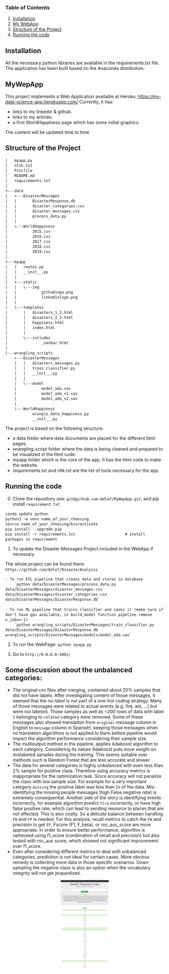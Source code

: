 ### Table of Contents

1. [Installation](#installation)
2. [My WebApp](#mywebapp)
3. [Structure of the Project](#structure)
4. [Running the code](#running)

## Installation <a name="installation"></a>

All the necessary python libraries are available in the requirements.txt file. The application has been built based on the Anaconda distribution.

## MyWepApp <a name="mywebapp"></a>

This project implements a Web Application available at Heroku: https://my-data-science-app.herokuapp.com/
Currently, it has:
- links to my linkedin & github.
- links to my articles.
- a first WorldHappiness page which has some initial graphics.

The content will be updated time to time.

## Structure of the Project <a name="structure"></a>

```
|   myapp.py
|   nltk.txt
|   Procfile
|   README.md
|   requirements.txt
|   
+---data
|   +---DisasterMessages
|   |       DisasterResponse.db
|   |       disaster_categories.csv
|   |       disaster_messages.csv
|   |       process_data.py
|   |       
|   \---WorldHappiness
|           2015.csv
|           2016.csv
|           2017.csv
|           2018.csv
|           2019.csv
|           
+---myapp
|   |   routes.py
|   |   __init__.py
|   |   
|   +---static
|   |   \---img
|   |           githublogo.png
|   |           linkedinlogo.png
|   |           
|   \---templates
|       |   disasters_1_2.html
|       |   disasters_2_2.html
|       |   happiness.html
|       |   index.html
|       |   
|       \---includes
|               _navbar.html
|               
\---wrangling_scripts
    +---DisasterMessages
    |   |   disasters_messages.py
    |   |   train_classifier.py
    |   |   __init__.py
    |   |   
    |   \---model
    |           model_ada.sav
    |           model_ada_v1.sav
    |           model_ada_v2.sav
    |           
    \---WorldHappiness
            wrangle_data_happiness.py
            __init__.py
```
The project is based on the following structure:
- a data folder where data documents are placed for the different html pages.
- wrangling_script folder where the data is being cleaned and prepared to be visualized in the html code.
- myapp folder which is the core of the app. It has the html code to make the website.
- requirements.txt and nltk.txt are the list of tools necessary for the app.

## Running the code <a name="running"></a>

0. Clone the repository use: `git@github.com:Adlef/MyWepApp.git`, and pip install `requirement.txt`
```
conda update python
python3 -m venv name_of_your_choosing
source name_of_your_choosing/bin/activate
pip install --upgrade pip
pip install -r requirements.txt                      # install packages in requirement
```

1. To update the Disaster Messages Project included in the WebApp if necessary

The whole project can be found there: `https://github.com/Adlef/DisasterAnalysis`

    - To run ETL pipeline that cleans data and stores in database
        `python data/DisasterMessages/process_data.py data/DisasterMessages/disaster_messages.csv data/DisasterMessages/disaster_categories.csv data/DisasterMessages/DisasterResponse.db`

    - To run ML pipeline that trains classifier and saves it (make sure if don't have gpu available, in build_model function pipeline remove n_jobs=-1)
        `python wrangling_scripts/DisasterMessages/train_classifier.py data/DisasterMessages/DisasterResponse.db wrangling_scripts/DisasterMessages/models/model_ada.sav`

2. To run the WebPage: `python myapp.py`

3. Go to `http://0.0.0.0:3001/`

## Some discussion about the unbalanced categories:

- The original csv files after merging, contained about 20% samples that did not have labels. After investigating content of those messages, it seemed that the no-label is not part of a one-hot coding strategy. Many of those messages were related to actual events (e.g. fire, aid, ...) but were not labeled. Those samples as well as ~200 rows of data with label `2` belonging to `related` category were removed. Some of these messages also showed translation from `original` message column in English to `message` column in Spanish!, keeping those messages when no translation algorithms is not applied to them before pipeline would impact the algorithm performance considering their sample size.
- The multioutput method in the pipeline, applies Adaboost algorithm to each category. Considering its nature Adaboost puts more weight on mislabeled samples during the training. This seems suitable over methods such is Random Forest that are less accurate and slower.
- The data for several categories is highly unbalanced with even less than 2% sample for positive class. Therefore using accuracy metrics is inappropriate for the optimization task. Since accuracy will not penalize the class with low sample size. For example for a very important category `missing` the positive label was less than `5%` of the data. Mis-identifying the missing people messages (high False negative rate) is extremely consequential. Another side of the story is identifying events incorrectly, for example algorithm predict `fire` incorrectly, or have high false positive rate, which can lead to sending resource to places that are not affected. This is also costly. So a delicate balance between handling `FN` and `FP` is needed. For this analysis, recall metrics to catch the `FN` and precision to get `FP`, Fscore (F1, F_beta), or roc_auc_score are more appropriate. In order to ensure better performance, algorithm is optimized using f1_score (combination of recall and precision) but also tested with roc_auc score, which showed not significant improvement over f1_score.
- Even after considering different metrics to deal with unbalanced categories, prediction is not ideal for certain cases. More obvious remedy is collecting more data in those specific scenarios. Down sampling the negative class is also an option when the vocabulary integrity will not get jeopardized.

<p align="center"> 
<img src="https://github.com/ania4data/Disaster_response_pipeline/blob/master/app/static/category_selection_app.png" style="width:30%">
</p>

